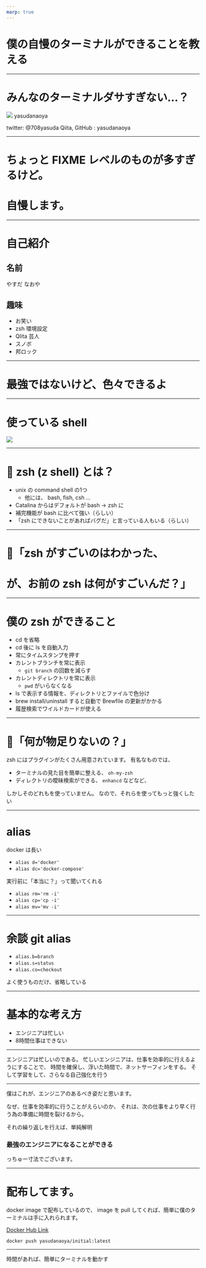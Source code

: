 ```yaml
---
marp: true
---
```


# 僕の自慢のターミナルができることを教える

---

# みんなのターミナルダサすぎない...？

![](https://qiita-user-profile-images.imgix.net/https%3A%2F%2Favatars0.githubusercontent.com%2Fu%2F43776161%3Fv%3D4?ixlib=rb-1.2.2&auto=compress%2Cformat&lossless=0&w=300&s=be1cd982b38b91f9ab59539e51d21efa)
yasudanaoya

twitter: @708yasuda
Qiita, GitHub : yasudanaoya

---

# ちょっと FIXME レベルのものが多すぎるけど。
# 自慢します。

---

# 自己紹介

## 名前
やすだ なおや
## 趣味
- お笑い
- zsh 環境設定
- QIita 芸人
- スノボ
- 邦ロック

---

# 最強ではないけど、色々できるよ

---

# 使っている shell

![](https://www.iconninja.com/files/602/344/903/zsh-icon.png)

---

# 🤔 zsh (z shell) とは？
- unix の command shell の1つ
  - 他には、 bash, fish, csh ...
- Catalina からはデフォルトが bash → zsh に
- 補完機能が bash に比べて強い（らしい）
- 「zsh にできないことがあればバグだ」と言っている人もいる（らしい）

---

# 🤔「zsh がすごいのはわかった、
# が、お前の zsh は何がすごいんだ？」

---

# 僕の zsh ができること

- cd を省略
- cd 後に ls を自動入力
- 常にタイムスタンプを押す
- カレントブランチを常に表示
  - `git branch` の回数を減らす
- カレントディレクトリを常に表示
  - `pwd` がいらなくなる
- ls で表示する情報を、ディレクトリとファイルで色分け
- brew install/uninstall すると自動で Brewfile の更新がかかる
- 履歴検索でワイルドカードが使える

---

# 🤔「何が物足りないの？」

zsh にはプラグインがたくさん用意されています。
有名なものでは、
- ターミナルの見た目を簡単に整える、 `oh-my-zsh`
- ディレクトリの曖昧検索ができる、 `enhancd`
などなど、

しかしそのどれもを使っていません。
なので、それらを使ってもっと強くしたい

---

# alias

docker は長い
- `alias d='docker'`
- `alias dc='docker-compose'`

実行前に「本当に？」って聞いてくれる
- `alias rm='rm -i'`
- `alias cp='cp -i'`
- `alias mv='mv -i'`


---

# 余談 git alias


- `alias.b=branch`
- `alias.s=status`
- `alias.co=checkout`


よく使うものだけ、省略している

---

# 基本的な考え方

- エンジニアは忙しい
- 8時間仕事はできない

---

エンジニアは忙しいのである。
忙しいエンジニアは、仕事を効率的に行えるようにすることで、
時間を確保し、浮いた時間で、ネットサーフィンをする。
そして学習をして、さらなる自己強化を行う

---

僕はこれが、エンジニアのあるべき姿だと思います。

なぜ、仕事を効率的に行うことがえらいのか、
それは、次の仕事をより早く行う為の準備に時間を裂けるから。

それの繰り返しを行えば、単純解明

### 最強のエンジニアになることができる

っちゅー寸法でございます。

---

# 配布してます。

docker image で配布しているので、
image を pull してくれば、簡単に僕のターミナルは手に入れられます。

[Docker Hub Link](https://hub.docker.com/repository/docker/yasudanaoya/initial)

`docker push yasudanaoya/initial:latest`


---

時間があれば、簡単にターミナルを動かす
